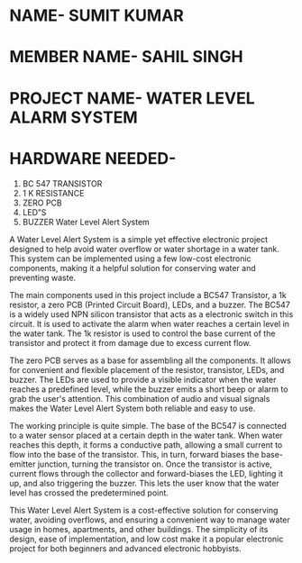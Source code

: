# NAME- SUMIT KUMAR 
# MEMBER NAME- SAHIL SINGH 
# PROJECT NAME- WATER LEVEL ALARM SYSTEM
# HARDWARE NEEDED- 
1. BC 547  TRANSISTOR
2. 1 K RESISTANCE
3. ZERO PCB
4. LED”S
5. BUZZER
Water Level Alert System

A Water Level Alert System is a simple yet effective electronic project designed to help avoid water overflow or water shortage in a water tank. This system can be implemented using a few low-cost electronic components, making it a helpful solution for conserving water and preventing waste.

The main components used in this project include a BC547 Transistor, a 1k resistor, a zero PCB (Printed Circuit Board), LEDs, and a buzzer. The BC547 is a widely used NPN silicon transistor that acts as a electronic switch in this circuit. It is used to activate the alarm when water reaches a certain level in the water tank. The 1k resistor is used to control the base current of the transistor and protect it from damage due to excess current flow.

The zero PCB serves as a base for assembling all the components. It allows for convenient and flexible placement of the resistor, transistor, LEDs, and buzzer. The LEDs are used to provide a visible indicator when the water reaches a predefined level, while the buzzer emits a short beep or alarm to grab the user's attention. This combination of audio and visual signals makes the Water Level Alert System both reliable and easy to use.

The working principle is quite simple. The base of the BC547 is connected to a water sensor placed at a certain depth in the water tank. When water reaches this depth, it forms a conductive path, allowing a small current to flow into the base of the transistor. This, in turn, forward biases the base-emitter junction, turning the transistor on. Once the transistor is active, current flows through the collector and forward-biases the LED, lighting it up, and also triggering the buzzer. This lets the user know that the water level has crossed the predetermined point.

This Water Level Alert System is a cost-effective solution for conserving water, avoiding overflows, and ensuring a convenient way to manage water usage in homes, apartments, and other buildings. The simplicity of its design, ease of implementation, and low cost make it a popular electronic project for both beginners and advanced electronic hobbyists.





